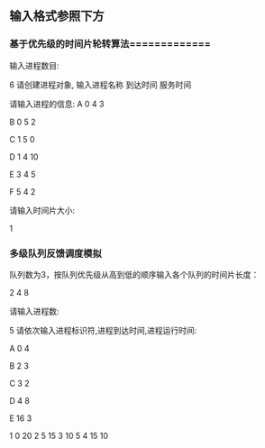 ## 输入格式参照下方

### 基于优先级的时间片轮转算法=============
输入进程数目:

6
请创建进程对象, 输入进程名称  到达时间  服务时间

请输入进程的信息: 
A 0 4 3

B 0 5 2

C 1 5 0

D 1 4 10

E 3 4 5

F 5 4 2

请输入时间片大小:

1
### 多级队列反馈调度模拟
队列数为3，按队列优先级从高到低的顺序输入各个队列的时间片长度：

2 4 8

请输入进程数:

5
请依次输入进程标识符,进程到达时间,进程运行时间:

A 0 4

B 2 3

C 3 2

D 4 8

E 16 3

1 0 20
2 5 15
3 10 5
4 15 10